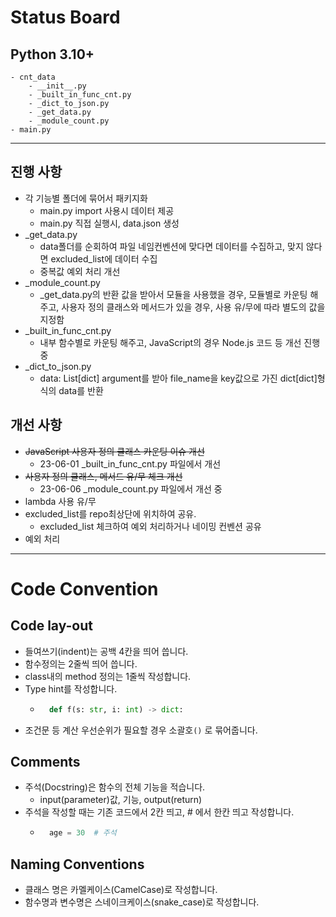 # Status Board

## Python 3.10+

```
- cnt_data
    - __init__.py
    - _built_in_func_cnt.py
    - _dict_to_json.py
    - _get_data.py
    - _module_count.py
- main.py
```

---

## 진행 사항

- 각 기능별 폴더에 묶어서 패키지화
  - main.py import 사용시 데이터 제공
  - main.py 직접 실행시, data.json 생성
- \_get_data.py
  - data폴더를 순회하여 파일 네임컨벤션에 맞다면 데이터를 수집하고, 맞지 않다면 excluded_list에 데이터 수집
  - 중복값 예외 처리 개선
- \_module_count.py
  - \_get_data.py의 반환 값을 받아서 모듈을 사용했을 경우, 모듈별로 카운팅 해주고, 사용자 정의 클래스와 메서드가 있을 경우, 사용 유/무에 따라 별도의 값을 지정함
- \_built_in_func_cnt.py
  - 내부 함수별로 카운팅 해주고, JavaScript의 경우 Node.js 코드 등 개선 진행중
- \_dict_to_json.py
  - data: List[dict] argument를 받아 file_name을 key값으로 가진 dict[dict]형식의 data를 반환

## 개선 사항

- ~~JavaScript 사용자 정의 클래스 카운팅 이슈 개선~~
  - 23-06-01 \_built_in_func_cnt.py 파일에서 개선
- ~~사용자 정의 클래스, 메서드 유/무 체크 개선~~
  - 23-06-06 \_module_count.py 파일에서 개선 중
- lambda 사용 유/무
- excluded_list를 repo최상단에 위치하여 공유.
  - excluded_list 체크하여 예외 처리하거나 네이밍 컨벤션 공유
- 예외 처리

---

# Code Convention

## Code lay-out

- 들여쓰기(indent)는 공백 4칸을 띄어 씁니다.
- 함수정의는 2줄씩 띄어 씁니다.
- class내의 method 정의는 1줄씩 작성합니다.
- Type hint를 작성합니다.
  - ```py
      def f(s: str, i: int) -> dict:
    ```
- 조건문 등 계산 우선순위가 필요할 경우 소괄호`()` 로 묶어줍니다.

## Comments

- 주석(Docstring)은 함수의 전체 기능을 적습니다.
  - input(parameter)값, 기능, output(return)
- 주석을 작성할 때는 기존 코드에서 2칸 띄고, # 에서 한칸 띄고 작성합니다.
  - ```py
      age = 30  # 주석
    ```

## Naming Conventions

- 클래스 명은 카멜케이스(CamelCase)로 작성합니다.
- 함수명과 변수명은 스네이크케이스(snake_case)로 작성합니다.
